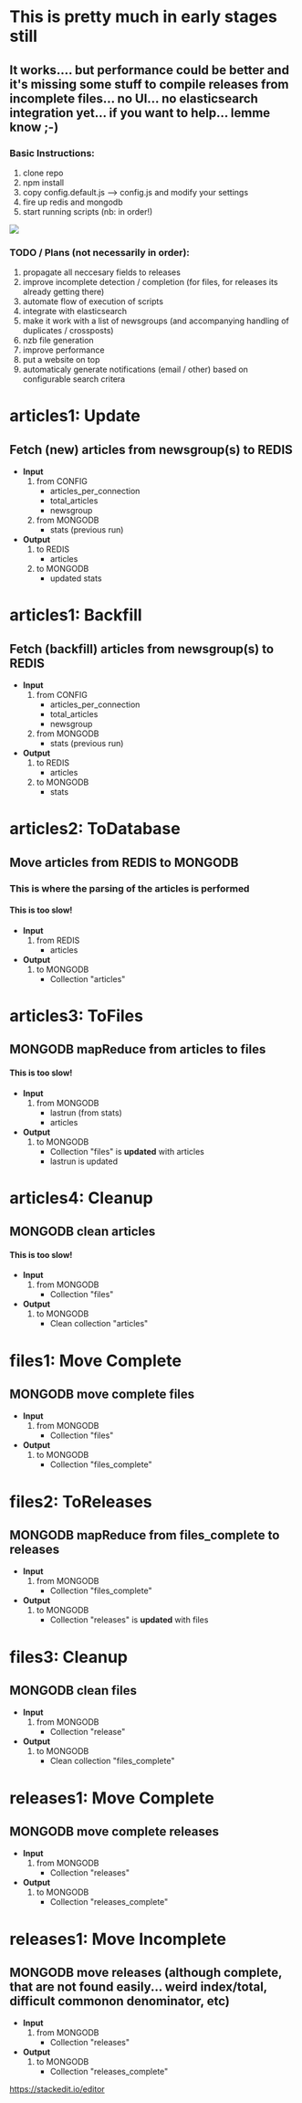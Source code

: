 # This is pretty much in early stages still
## It works.... but performance could be better and it's missing some stuff to compile releases from incomplete files... no UI... no elasticsearch integration yet... if you want to help... lemme know ;-)
### Basic Instructions:
 1. clone repo
 1. npm install
 1. copy config.default.js --> config.js and modify your settings
 1. fire up redis and mongodb
 1. start running scripts (nb: in order!)

![](process.jpg)

### TODO / Plans (not necessarily in order):
 1. propagate all neccesary fields to releases
 1. improve incomplete detection / completion (for files, for releases its already getting there)
 1. automate flow of execution of scripts
 1. integrate with elasticsearch
 1. make it work with a list of newsgroups (and accompanying handling of duplicates / crossposts)
 1. nzb file generation
 1. improve performance
 1. put a website on top
 1. automaticaly generate notifications (email / other) based on configurable search critera

# articles1: Update
## Fetch (new) articles from newsgroup(s) to REDIS
- **Input**
	1. from CONFIG
		- articles_per_connection
		- total_articles
		- newsgroup
	1. from MONGODB
		- stats (previous run)
- **Output**
	1. to REDIS
		- articles
	1. to MONGODB
		- updated stats
# articles1: Backfill
## Fetch (backfill) articles from newsgroup(s) to REDIS
- **Input**
	1. from CONFIG
		- articles_per_connection
		- total_articles
		- newsgroup
	1. from MONGODB
		- stats (previous run)
- **Output**
	1. to REDIS
		- articles
	1. to MONGODB
		- stats
# articles2: ToDatabase
## Move articles from REDIS to MONGODB
### This is where the parsing of the articles is performed
#### This is too slow!
- **Input**
	1. from REDIS
		- articles
- **Output**
	1. to MONGODB
		- Collection "articles"
# articles3: ToFiles
## MONGODB mapReduce from articles to files
#### This is too slow!
- **Input**
	1. from MONGODB
		- lastrun (from stats)
		- articles
- **Output**
	1. to MONGODB
		- Collection "files" is **updated** with articles
		- lastrun is updated
# articles4: Cleanup
## MONGODB clean articles
#### This is too slow!
- **Input**
	1. from MONGODB
		- Collection "files"
- **Output**
	1. to MONGODB
		- Clean collection "articles"
# files1: Move Complete
## MONGODB move complete files
- **Input**
	1. from MONGODB
		- Collection "files"
- **Output**
	1. to MONGODB
		- Collection "files_complete"
# files2: ToReleases
## MONGODB mapReduce from files_complete to releases
- **Input**
	1. from MONGODB
		- Collection "files_complete"
- **Output**
	1. to MONGODB
		- Collection "releases" is **updated** with files
# files3: Cleanup
## MONGODB clean files
- **Input**
	1. from MONGODB
		- Collection "release"
- **Output**
	1. to MONGODB
		- Clean collection "files_complete"
# releases1: Move Complete
## MONGODB move complete releases
- **Input**
	1. from MONGODB
		- Collection "releases"
- **Output**
	1. to MONGODB
		- Collection "releases_complete"
# releases1: Move Incomplete
## MONGODB move releases (although complete, that are not found easily... weird index/total, difficult commonon denominator, etc)
- **Input**
	1. from MONGODB
		- Collection "releases"
- **Output**
	1. to MONGODB
		- Collection "releases_complete"

https://stackedit.io/editor